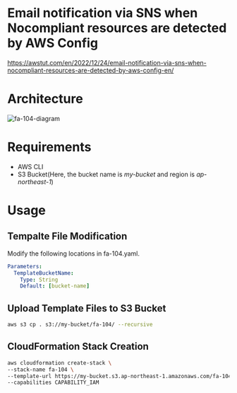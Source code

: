 # Email notification via SNS when Nocompliant resources are detected by AWS Config

https://awstut.com/en/2022/12/24/email-notification-via-sns-when-nocompliant-resources-are-detected-by-aws-config-en/

# Architecture

![fa-104-diagram](https://user-images.githubusercontent.com/84276199/209410616-8b930c69-1a80-4c9b-afc5-b79219500dfa.png)

# Requirements

* AWS CLI
* S3 Bucket(Here, the bucket name is *my-bucket* and region is *ap-northeast-1*)

# Usage

## Tempalte File Modification

Modify the following locations in fa-104.yaml.

```yaml
Parameters:
  TemplateBucketName:
    Type: String
    Default: [bucket-name]
```

## Upload  Template Files to S3 Bucket

```bash
aws s3 cp . s3://my-bucket/fa-104/ --recursive
```

## CloudFormation Stack Creation

```bash
aws cloudformation create-stack \
--stack-name fa-104 \
--template-url https://my-bucket.s3.ap-northeast-1.amazonaws.com/fa-104/fa-104.yaml \
--capabilities CAPABILITY_IAM
```
